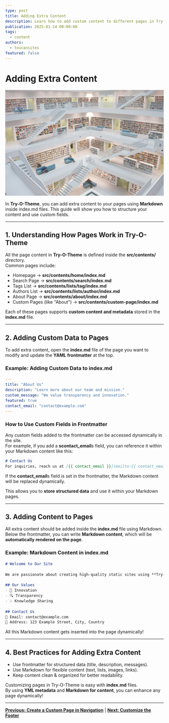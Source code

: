 ```yaml
---
type: post
title: Adding Extra Content
description: Learn how to add custom content to different pages in Try-O-Theme using Markdown and frontmatter in index.md files.
publication: 2025-01-14 00:00:00
tags:
  - content
authors:
  - toucansites
featured: false
---
```


# Adding Extra Content

![Cover Image](./assets/cover.jpg)

In **Try-O-Theme**, you can add extra content to your pages using **Markdown** inside index.md files. This guide will show you how to structure your content and use custom fields.

---

## 1. Understanding How Pages Work in Try-O-Theme

All the page content in **Try-O-Theme** is defined inside the **src/contents/** directory.  
Common pages include:  

- Homepage → **src/contents/home/index.md**  
- Search Page → **src/contents/search/index.md**
- Tags List → **src/contents/lists/tag/index.md**
- Authors List → **src/contents/lists/author/index.md**
- About Page → **src/contents/about/index.md**
- Custom Pages (like "About") → **src/contents/custom-page/index.md**

Each of these pages supports **custom content and metadata** stored in the **index.md** file.  

---

## 2. Adding Custom Data to Pages

To add extra content, open the **index.md** file of the page you want to modify and update the **YAML frontmatter** at the top.  

### Example: Adding Custom Data to **index.md**  

```yaml
---
title: "About Us"
description: "Learn more about our team and mission."
custom_message: "We value transparency and innovation."
featured: true
contact_email: "contact@example.com"
---
```

### How to Use Custom Fields in Frontmatter

Any custom fields added to the frontmatter can be accessed dynamically in the site.  
For example, if you add a **scontact_email**s field, you can reference it within your Markdown content like this:

```markdown
# Contact Us  
For inquiries, reach us at [{{ contact_email }}](mailto:{{ contact_email }})
```

If the **contact_email**s field is set in the frontmatter, the Markdown content will be replaced dynamically.  

This allows you to **store structured data** and use it within your Markdown pages.  

---

## 3. Adding Content to Pages

All extra content should be added inside the **index.md** file using Markdown.  
Below the frontmatter, you can write **Markdown content**, which will be **automatically rendered on the page**.  

### Example: Markdown Content in **index.md**  

```markdown
# Welcome to Our Site  

We are passionate about creating high-quality static sites using **Try-O-Theme**.  

## Our Values  
- 🚀 Innovation  
- 🔍 Transparency  
- 💡 Knowledge Sharing  

## Contact Us  
📧 Email: contact@example.com  
📍 Address: 123 Example Street, City, Country  
```

All this Markdown content gets inserted into the page dynamically!

---

## 4. Best Practices for Adding Extra Content

- Use frontmatter for structured data (title, description, messages).  
- Use Markdown for flexible content (text, lists, images, links).  
- Keep content clean & organized for better readability.  

Customizing pages in Try-O-Theme is easy with **index.md** files.  
By using **YML metadata** and **Markdown for content**, you can enhance any page dynamically!

---

**[Previous: Create a Custom Page in Navigation](/posts/new-navigation/)** | **[Next: Customize the Footer](/posts/change-footer/)**
